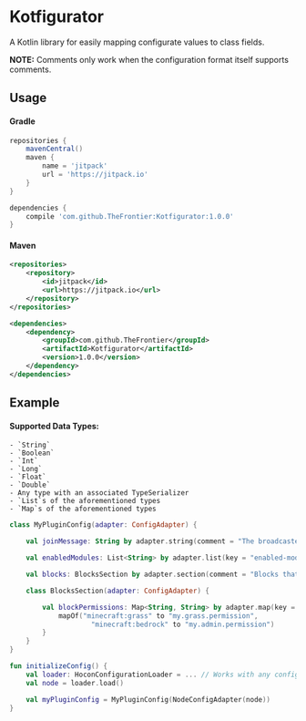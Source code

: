 # Kotfigurator

A Kotlin library for easily mapping configurate values to class fields.

**NOTE:** Comments only work when the configuration format itself supports comments.

## Usage

#### Gradle

```groovy
repositories {
    mavenCentral()
    maven {
        name = 'jitpack'
        url = 'https://jitpack.io'
    }
}

dependencies {
    compile 'com.github.TheFrontier:Kotfigurator:1.0.0'
}
```

#### Maven

```xml
<repositories>
    <repository>
        <id>jitpack</id>
        <url>https://jitpack.io</url>
    </repository>
</repositories>

<dependencies>
    <dependency>
        <groupId>com.github.TheFrontier</groupId>
        <artifactId>Kotfigurator</artifactId>
        <version>1.0.0</version>
    </dependency>
</dependencies>
```

## Example

#### Supported Data Types:
    
    - `String`
    - `Boolean`
    - `Int`
    - `Long`
    - `Float`
    - `Double`
    - Any type with an associated TypeSerializer
    - `List`s of the aforementioned types
    - `Map`s of the aforementioned types

```kotlin
class MyPluginConfig(adapter: ConfigAdapter) {

    val joinMessage: String by adapter.string(comment = "The broadcasted message when a player joins.") { "&e%player% has joined the game." }

    val enabledModules: List<String> by adapter.list(key = "enabled-modules") { listOf("module-1", "module-2") }

    val blocks: BlocksSection by adapter.section(comment = "Blocks that require a permission to obtain") { BlocksSection(it) }

    class BlocksSection(adapter: ConfigAdapter) {

        val blockPermissions: Map<String, String> by adapter.map(key = "blocks-with-permissions") {
            mapOf("minecraft:grass" to "my.grass.permission",
                    "minecraft:bedrock" to "my.admin.permission")
        }
    }
}

fun initializeConfig() {
    val loader: HoconConfigurationLoader = ... // Works with any configuration format supported by configurate.
    val node = loader.load()

    val myPluginConfig = MyPluginConfig(NodeConfigAdapter(node))
}
```